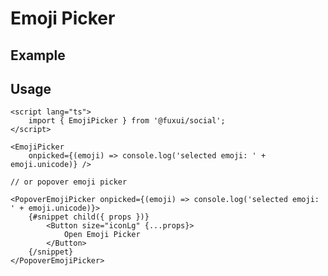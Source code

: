 <script lang="ts">
	import Example from './Example.svelte';
</script>

# Emoji Picker

## Example

<Example />

## Usage

```svelte
<script lang="ts">
	import { EmojiPicker } from '@fuxui/social';
</script>

<EmojiPicker 
	onpicked={(emoji) => console.log('selected emoji: ' + emoji.unicode)} />

// or popover emoji picker

<PopoverEmojiPicker onpicked={(emoji) => console.log('selected emoji: ' + emoji.unicode)}>
	{#snippet child({ props })}
		<Button size="iconLg" {...props}>
			Open Emoji Picker
		</Button>
	{/snippet}
</PopoverEmojiPicker>
```

